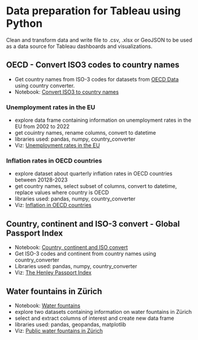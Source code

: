 # Data preparation for Tableau using Python

Clean and transform data and write file to .csv, .xlsx or GeoJSON to be used as a data source for Tableau dashboards and visualizations.

## OECD - Convert ISO3 codes to country names
- Get country names from ISO-3 codes for datasets from [OECD Data](https://data.oecd.org/) using country converter.
- Notebook: [Convert ISO3 to country names](https://github.com/annamandoki/data_preparation_in_python/blob/main/Convert_ISO3_to_country_names.ipynb)

### Unemployment rates in the EU
- explore data frame containing information on unemployment rates in the EU from 2002 to 2022
- get couintry names, rename columns, convert to datetime
- libraries used: pandas, numpy, country_converter
- Viz: [Unemployment rates in the EU](https://public.tableau.com/app/profile/anna8476/viz/Unemployment_Rates_EU/Dashboard1)
### Inflation rates in OECD countries
- explore dataset about quarterly inflation rates in OECD countries between 20128-2023
- get country names, select subset of columns, convert to datetime, replace values where country is OECD
- libraries used: pandas, numpy, country_converter
- Viz: [Inflation in OECD countries](https://public.tableau.com/app/profile/anna8476/viz/InflationOECD/Dashboard2)

## Country, continent and ISO-3 convert - Global Passport Index
- Notebook: [Country, continent and ISO convert](https://github.com/annamandoki/data_preparation_in_python/blob/main/Country_ISO_Converter_Passport_Index.ipynb)
- Get ISO-3 codes and continent from country names using country_converter
- Libraries used: pandas, numpy, country_converter
- Viz: [The Henley Passport Index](https://public.tableau.com/app/profile/anna8476/viz/GlobalPassportIndex/MapDashboard)

## Water fountains in Zürich
- Notebook: [Water fountains](https://github.com/annamandoki/data_preparation_in_python/blob/main/Water_fountains_ZH.ipynb)
- explore two datasets containing information on water fountains in Zürich
- select and extract columns of interest and create new data frame
- libraries used: pandas, geopandas, matplotlib
- Viz: [Public water fountains in Zürich](https://public.tableau.com/app/profile/anna8476/viz/WaterfountainsZrich/Dashboard1)
